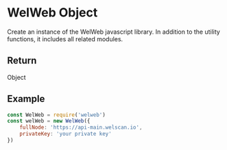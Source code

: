 # WelWeb Object
Create an instance of the WelWeb javascript library. In addition to the utility functions, it includes all related modules.

## Return
Object

## Example

```javascript
const WelWeb = require('welweb')
const welWeb = new WelWeb({
    fullNode: 'https://api-main.welscan.io',
    privateKey: 'your private key'
})
```
